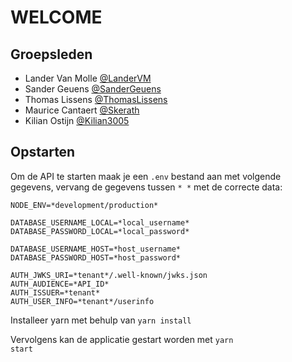# WELCOME

## Groepsleden

- Lander Van Molle [@LanderVM](https://github.com/LanderVM)
- Sander Geuens [@SanderGeuens](https://github.com/SanderGeuens)
- Thomas Lissens [@ThomasLissens](https://github.com/ThomasLissens)
- Maurice Cantaert [@Skerath](https://github.com/Skerath)
- Kilian Ostijn [@Kilian3005](https://github.com/Kilian3005)

## Opstarten

Om de API te starten maak je een `.env` bestand aan met volgende gegevens, vervang de gegevens tussen `* *` met de correcte data:

```
NODE_ENV=*development/production*

DATABASE_USERNAME_LOCAL=*local_username*
DATABASE_PASSWORD_LOCAL=*local_password*

DATABASE_USERNAME_HOST=*host_username*
DATABASE_PASSWORD_HOST=*host_password*

AUTH_JWKS_URI=*tenant*/.well-known/jwks.json
AUTH_AUDIENCE=*API_ID*
AUTH_ISSUER=*tenant*
AUTH_USER_INFO=*tenant*/userinfo
```

Installeer yarn met behulp van <code>yarn install</code>

Vervolgens kan de applicatie gestart worden met <code>yarn start</code>
